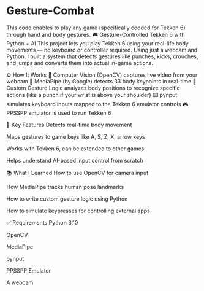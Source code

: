 # Gesture-Combat
This code enables to play any game (specifically codded for Tekken 6) through hand and body gestures.
🎮 Gesture-Controlled Tekken 6 with Python + AI
This project lets you play Tekken 6 using your real-life body movements — no keyboard or controller required.
Using just a webcam and Python, I built a system that detects gestures like punches, kicks, crouches, and jumps and converts them into actual in-game actions.

⚙️ How It Works
🧠 Computer Vision (OpenCV) captures live video from your webcam
💪 MediaPipe (by Google) detects 33 body keypoints in real-time
🧠 Custom Gesture Logic analyzes body positions to recognize specific actions (like a punch if your wrist is above your shoulder)
⌨️ pynput simulates keyboard inputs mapped to the Tekken 6 emulator controls
🎮 PPSSPP emulator is used to run Tekken 6

🧠 Key Features
Detects real-time body movement

Maps gestures to game keys like A, S, Z, X, arrow keys

Works with Tekken 6, can be extended to other games

Helps understand AI-based input control from scratch

📚 What I Learned
How to use OpenCV for camera input

How MediaPipe tracks human pose landmarks

How to write custom gesture logic using Python

How to simulate keypresses for controlling external apps

✅ Requirements
Python 3.10

OpenCV

MediaPipe

pynput

PPSSPP Emulator

A webcam


